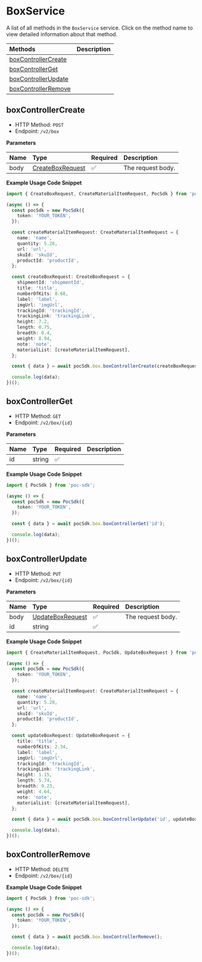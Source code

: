 # BoxService

A list of all methods in the `BoxService` service. Click on the method name to view detailed information about that method.

| Methods                                     | Description |
| :------------------------------------------ | :---------- |
| [boxControllerCreate](#boxcontrollercreate) |             |
| [boxControllerGet](#boxcontrollerget)       |             |
| [boxControllerUpdate](#boxcontrollerupdate) |             |
| [boxControllerRemove](#boxcontrollerremove) |             |

## boxControllerCreate

- HTTP Method: `POST`
- Endpoint: `/v2/box`

**Parameters**

| Name | Type                                              | Required | Description       |
| :--- | :------------------------------------------------ | :------- | :---------------- |
| body | [CreateBoxRequest](../models/CreateBoxRequest.md) | ✅       | The request body. |

**Example Usage Code Snippet**

```typescript
import { CreateBoxRequest, CreateMaterialItemRequest, PocSdk } from 'poc-sdk';

(async () => {
  const pocSdk = new PocSdk({
    token: 'YOUR_TOKEN',
  });

  const createMaterialItemRequest: CreateMaterialItemRequest = {
    name: 'name',
    quantity: 5.28,
    url: 'url',
    skuId: 'skuId',
    productId: 'productId',
  };

  const createBoxRequest: CreateBoxRequest = {
    shipmentId: 'shipmentId',
    title: 'title',
    numberOfKits: 8.68,
    label: 'label',
    imgUrl: 'imgUrl',
    trackingId: 'trackingId',
    trackingLink: 'trackingLink',
    height: 7.2,
    length: 0.75,
    breadth: 0.4,
    weight: 8.94,
    note: 'note',
    materialList: [createMaterialItemRequest],
  };

  const { data } = await pocSdk.box.boxControllerCreate(createBoxRequest);

  console.log(data);
})();
```

## boxControllerGet

- HTTP Method: `GET`
- Endpoint: `/v2/box/{id}`

**Parameters**

| Name | Type   | Required | Description |
| :--- | :----- | :------- | :---------- |
| id   | string | ✅       |             |

**Example Usage Code Snippet**

```typescript
import { PocSdk } from 'poc-sdk';

(async () => {
  const pocSdk = new PocSdk({
    token: 'YOUR_TOKEN',
  });

  const { data } = await pocSdk.box.boxControllerGet('id');

  console.log(data);
})();
```

## boxControllerUpdate

- HTTP Method: `PUT`
- Endpoint: `/v2/box/{id}`

**Parameters**

| Name | Type                                              | Required | Description       |
| :--- | :------------------------------------------------ | :------- | :---------------- |
| body | [UpdateBoxRequest](../models/UpdateBoxRequest.md) | ✅       | The request body. |
| id   | string                                            | ✅       |                   |

**Example Usage Code Snippet**

```typescript
import { CreateMaterialItemRequest, PocSdk, UpdateBoxRequest } from 'poc-sdk';

(async () => {
  const pocSdk = new PocSdk({
    token: 'YOUR_TOKEN',
  });

  const createMaterialItemRequest: CreateMaterialItemRequest = {
    name: 'name',
    quantity: 5.28,
    url: 'url',
    skuId: 'skuId',
    productId: 'productId',
  };

  const updateBoxRequest: UpdateBoxRequest = {
    title: 'title',
    numberOfKits: 2.34,
    label: 'label',
    imgUrl: 'imgUrl',
    trackingId: 'trackingId',
    trackingLink: 'trackingLink',
    height: 1.15,
    length: 5.74,
    breadth: 9.23,
    weight: 4.64,
    note: 'note',
    materialList: [createMaterialItemRequest],
  };

  const { data } = await pocSdk.box.boxControllerUpdate('id', updateBoxRequest);

  console.log(data);
})();
```

## boxControllerRemove

- HTTP Method: `DELETE`
- Endpoint: `/v2/box/{id}`

**Example Usage Code Snippet**

```typescript
import { PocSdk } from 'poc-sdk';

(async () => {
  const pocSdk = new PocSdk({
    token: 'YOUR_TOKEN',
  });

  const { data } = await pocSdk.box.boxControllerRemove();

  console.log(data);
})();
```

<!-- This file was generated by liblab | https://liblab.com/ -->
